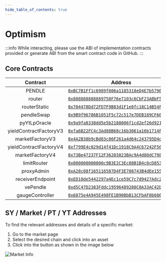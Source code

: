 ```yaml
---
hide_table_of_contents: true
---
```


# Optimism

:::info
While interacting, please use the ABI of implementation contracts provided or generate ABI from the smart contract code in GitHub.
:::

## Core Contracts

|        Contract        |                                                              Address                                                               |
| :--------------------: | :--------------------------------------------------------------------------------------------------------------------------------: |
|         PENDLE         | [`0xBC7B1Ff1c6989f006a1185318eD4E7b5796e66E1`](https://optimistic.etherscan.io/address/0xBC7B1Ff1c6989f006a1185318eD4E7b5796e66E1) |
|         router         | [`0x888888888889758F76e7103c6CbF23ABbF58F946`](https://optimistic.etherscan.io/address/0x888888888889758F76e7103c6CbF23ABbF58F946) |
|      routerStatic      | [`0x704478Dd72FD7F9B83d1F1e0fc18C14B54F034d0`](https://optimistic.etherscan.io/address/0x704478Dd72FD7F9B83d1F1e0fc18C14B54F034d0) |
|       pendleSwap       | [`0x9B9f96786B1051F5c72c517e7DEB189CF66E704F`](https://optimistic.etherscan.io/address/0x9B9f96786B1051F5c72c517e7DEB189CF66E704F) |
|      pyYtLpOracle      | [`0x9a9fa8338dd5e5b2188006f1cd2ef26d921650c2`](https://optimistic.etherscan.io/address/0x9a9fa8338dd5e5b2188006f1cd2ef26d921650c2) |
| yieldContractFactoryV3 | [`0xfa6B22FC4c3Ad88B68c16b3061a16b1714F6Bd57`](https://optimistic.etherscan.io/address/0xfa6B22FC4c3Ad88B68c16b3061a16b1714F6Bd57) |
|    marketFactoryV3     | [`0x4A2B38b9cBd83c86F261a4d64c243795D4d44aBC`](https://optimistic.etherscan.io/address/0x4A2B38b9cBd83c86F261a4d64c243795D4d44aBC) |
| yieldContractFactoryV4 | [`0xf799E4c029d14f41Dc1918C9A4C67242F565710e`](https://optimistic.etherscan.io/address/0xf799E4c029d14f41Dc1918C9A4C67242F565710e) |
|    marketFactoryV4     | [`0x73Be47237F12F36203823BAc9A4d80dC798B7015`](https://optimistic.etherscan.io/address/0x73Be47237F12F36203823BAc9A4d80dC798B7015) |
|      limitRouter       | [`0x000000000000c9B3E2C3Ec88B1B4c0cD853f4321`](https://optimistic.etherscan.io/address/0x000000000000c9B3E2C3Ec88B1B4c0cD853f4321) |
|       proxyAdmin       | [`0xA28c08f165116587D4F3E708743B4dEe155c5E64`](https://optimistic.etherscan.io/address/0xA28c08f165116587D4F3E708743B4dEe155c5E64) |
|    receiverEndpoint    | [`0xED18de5442297a4Ec1ce59C7c7d9427Adc2A012b`](https://optimistic.etherscan.io/address/0xED18de5442297a4Ec1ce59C7c7d9427Adc2A012b) |
|        vePendle        | [`0xd5C47D2383Fddc19596489280C0A33AC42b2bB18`](https://optimistic.etherscan.io/address/0xd5C47D2383Fddc19596489280C0A33AC42b2bB18) |
|    gaugeController     | [`0x6875e4A945E498FE1B90BbB13CFbAF0b68658C9C`](https://optimistic.etherscan.io/address/0x6875e4A945E498FE1B90BbB13CFbAF0b68658C9C) |

## SY / Market / PT / YT Addresses

To find the relevant addresses and details of a specific market:

1. Go to the market page
2. Select the desired chain and click into an asset
3. Click into the button as shown in the image below

![Market Info](/img/ProtocolMechanics/market_info.png "Market Info")